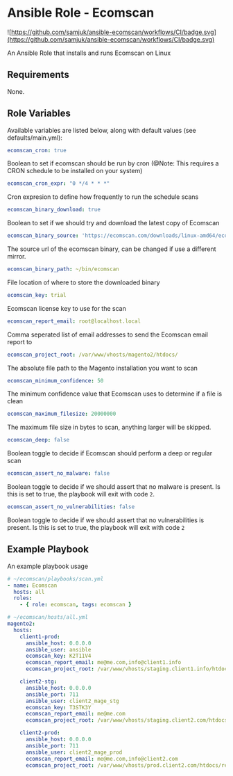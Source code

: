 # Ansible Role - Ecomscan

![https://github.com/samjuk/ansible-ecomscan/workflows/CI/badge.svg](https://github.com/samjuk/ansible-ecomscan/workflows/CI/badge.svg)

An Ansible Role that installs and runs Ecomscan on Linux


## Requirements
None.

## Role Variables

Available variables are listed below, along with default values (see defaults/main.yml):

```yaml
ecomscan_cron: true
```
Boolean to set if ecomscan should be run by cron (@Note: This requires a CRON schedule to be installed on your system)

```yaml
ecomscan_cron_expr: "0 */4 * * *"
```
Cron expresion to define how frequently to run the schedule scans

```yaml
ecomscan_binary_download: true
```
Boolean to set if we should try and download the latest copy of Ecomscan

```yaml
ecomscan_binary_source: 'https://ecomscan.com/downloads/linux-amd64/ecomscan'
```
The source url of the ecomscan binary, can be changed if use a different mirror.

```yaml
ecomscan_binary_path: ~/bin/ecomscan
```
File location of where to store the downloaded binary

```yaml
ecomscan_key: trial
```
Ecomscan license key to use for the scan

```yaml
ecomscan_report_email: root@localhost.local
```
Comma seperated list of email addresses to send the Ecomscan email report to

```yaml
ecomscan_project_root: /var/www/vhosts/magento2/htdocs/
```
The absolute file path to the Magento installation you want to scan

```yaml
ecomscan_minimum_confidence: 50
```
The minimum confidence value that Ecomscan uses to determine if a file is clean

```yaml
ecomscan_maximum_filesize: 20000000
```
The maximum file size in bytes to scan, anything larger will be skipped.

```yaml
ecomscan_deep: false
```
Boolean toggle to decide if Ecomscan should perform a deep or regular scan


```yaml
ecomscan_assert_no_malware: false
```
Boolean toggle to decide if we should assert that no malware is present. Is this is set to true, the playbook will exit with code `2`.


```yaml
ecomscan_assert_no_vulnerabilities: false
```
Boolean toggle to decide if we should assert that no vulnerabilities is present. Is this is set to true, the playbook will exit with code `2`


## Example Playbook
An example playbook usage
```yaml
# ~/ecomscan/playbooks/scan.yml
- name: Ecomscan
  hosts: all
  roles:
    - { role: ecomscan, tags: ecomscan }
```

```yaml
# ~/ecomscan/hosts/all.yml
magento2:
  hosts:
    client1-prod:
      ansible_host: 0.0.0.0
      ansible_user: ansible
      ecomscan_key: K2T11V4
      ecomscan_report_email: me@me.com,info@client1.info
      ecomscan_project_root: /var/www/vhosts/staging.client1.info/htdocs/current/

    client2-stg:
      ansible_host: 0.0.0.0
      ansible_port: 711
      ansible_user: client2_mage_stg
      ecomscan_key: T3STK3Y
      ecomscan_report_email: me@me.com
      ecomscan_project_root: /var/www/vhosts/staging.client2.com/htdocs/release/

    client2-prod:
      ansible_host: 0.0.0.0
      ansible_port: 711
      ansible_user: client2_mage_prod
      ecomscan_report_email: me@me.com,info@client2.com
      ecomscan_project_root: /var/www/vhosts/prod.client2.com/htdocs/release/
```
